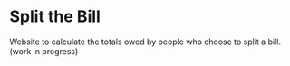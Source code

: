 # Split the Bill
 Website to calculate the totals owed by people who choose to split a bill. (work in progress)
